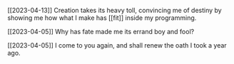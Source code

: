 
[[2023-04-13]]
Creation takes its heavy toll,
convincing me of destiny
by showing me how what I make
has [[fit]] inside my programming.

[[2023-04-05]]
Why has fate made me its errand boy and fool?

[[2023-04-05]]
I come to you again, and shall renew the oath I took a year ago.

